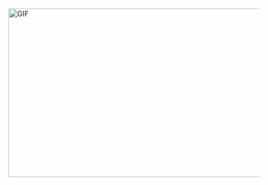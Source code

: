 ###
<title>Its javaruntimes!</title>

<br />
<br />

 [<img align="right" height="340px" width= "510px" alt="GIF" src="https://i.imgur.com/Wo5AJnU.gif" />](https://www.reddit.com/u/AmritOnTop/)
 ##
